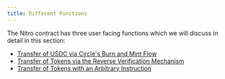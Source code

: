 ```yaml
---
title: Different Functions
---
```


The Nitro contract has three user facing functions which we will discuss in detail in this section:
- [Transfer of USDC via Circle's Burn and Mint Flow](./different-flows/transfer-usdc-via-circle)
- [Transfer of Tokens via the Reverse Verification Mechanism](./different-flows/transfer-tokens-via-reverse-verification)
- [Transfer of Tokens with an Arbitrary Instruction](./different-flows/transfer-token-with-arbitrary-instruction)
